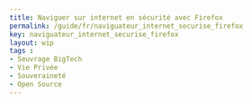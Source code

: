```yaml
---
title: Naviguer sur internet en sécurité avec Firefox
permalink: /guide/fr/naviguateur_internet_securise_firefox
key: naviguateur_internet_securise_firefox
layout: wip
tags :
- Seuvrage BigTech
- Vie Privée
- Souveraineté
- Open Source
---
```



